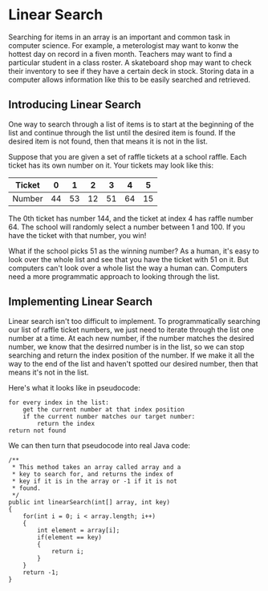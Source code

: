 # Linear Search

Searching for items in an array is an important and common task in computer science. For example, a meterologist may want to konw the hottest day on record in a fiven month. Teachers may want to find a particular student in a class roster. A skateboard shop may want to check their inventory to see if they have a certain deck in stock. Storing data in a computer allows information like this to be easily searched and retrieved.

## Introducing Linear Search

One way to search through a list of items is to start at the beginning of the list and continue through the list until the desired item is found. If the desired item is not found, then that means it is not in the list.

Suppose that you are given a set of raffle tickets at a school raffle. Each ticket has its own number on it. Your tickets may look like this:

| Ticket | 0 | 1 | 2 | 3 | 4 | 5 |
| ---    |---|---|---|---|---|---|
| Number | 44| 53| 12| 51| 64| 15|

The 0th ticket has number 144, and the ticket at index 4 has raffle number 64. The school will randomly select a number between 1 and 100. If you have the ticket with that number, you win!

What if the school picks 51 as the winning number? As a human, it's easy to look over the whole list and see that you have the ticket with 51 on it. But computers can't look over a whole list the way a human can. Computers need a more programmatic approach to looking through the list.

## Implementing Linear Search

Linear search isn't too difficult to implement. To programmatically searching our list of raffle ticket numbers, we just need to iterate through the list one number at a time. At each new number, if the number matches the desired number, we know that the desirred number is in the list, so we can stop searching and return the index position of the number. If we make it all the way to the end of the list and haven't spotted our desired number, then that means it's not in the list.

Here's what it looks like in pseudocode:

    for every index in the list:
        get the current number at that index position
        if the current number matches our target number:
            return the index
    return not found

We can then turn that pseudocode into real Java code:

    /**
     * This method takes an array called array and a 
     * key to search for, and returns the index of
     * key if it is in the array or -1 if it is not
     * found.
     */
    public int linearSearch(int[] array, int key)
    {
        for(int i = 0; i < array.length; i++)
        {
            int element = array[i];
            if(element == key)
            {
                return i;
            }
        }
        return -1;
    }
        


